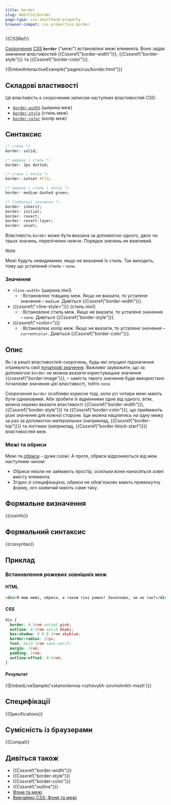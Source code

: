 ```yaml
---
title: border
slug: Web/CSS/border
page-type: css-shorthand-property
browser-compat: css.properties.border
---
```


{{CSSRef}}

[Скорочення](/uk/docs/Web/CSS/Shorthand_properties) [CSS](/uk/docs/Web/CSS) **`border`** ("межі") встановлює межі елемента. Воно задає значення властивостей {{Cssxref("border-width")}}, {{Cssxref("border-style")}} та {{Cssxref("border-color")}}.

{{EmbedInteractiveExample("pages/css/border.html")}}

## Складові властивості

Ця властивість є скороченим записом наступних властивостей CSS:

- [`border-width`](/uk/docs/Web/CSS/border-width) (ширина меж)
- [`border-style`](/uk/docs/Web/CSS/border-style) (стиль меж)
- [`border-color`](/uk/docs/Web/CSS/border-color) (колір меж)

## Синтаксис

```css
/* стиль */
border: solid;

/* ширина | стиль */
border: 2px dotted;

/* стиль | колір */
border: outset #f33;

/* ширина | стиль | колір */
border: medium dashed green;

/* Глобальні значення */
border: inherit;
border: initial;
border: revert;
border: revert-layer;
border: unset;
```

Властивість `border` може бути вказана за допомогою одного, двох чи трьох значень, перелічених нижче. Порядок значень не важливий.

> [!NOTE]
> Межі будуть невидимими, якщо не вказаний їх стиль. Так виходить, тому що усталений стиль – `none`.

### Значення

- `<line-width>` (ширина лінії)
  - : Встановлює товщину меж. Якщо не вказати, то усталене значення – `medium`. Дивіться {{Cssxref("border-width")}}.
- {{cssxref("&lt;line-style&gt;")}} (стиль лінії)
  - : Встановлює стиль меж. Якщо не вказати, то усталене значення – `none`. Дивіться {{Cssxref("border-style")}}.
- {{cssxref("&lt;color&gt;")}}
  - : Встановлює колір меж. Якщо не вказати, то усталене значення – `currentcolor`. Дивіться {{Cssxref("border-color")}}.

## Опис

Як і в решті властивостей-скорочень, будь-які опущені підзначення отримують свої [початкові значення](/uk/docs/Web/CSS/initial_value). Важливо зауважити, що за допомогою `border` не можна вказати користувацьке значення {{cssxref("border-image")}}, – замість такого значення буде використано початкове значення цієї властивості, тобто `none`.

Скорочення `border` особливо корисне тоді, коли усі чотири межі мають бути однаковими. Аби зробити їх відмінними одне від одного, втім, можна окремо вказати властивості {{Cssxref("border-width")}}, {{Cssxref("border-style")}} та {{Cssxref("border-color")}}, що приймають різні значення для кожної сторони. Іще можна націлитись на одну межу за раз за допомогою матеріальних (наприклад, {{Cssxref("border-top")}}) та логічних (наприклад, {{Cssxref("border-block-start")}}) властивостей меж.

### Межі та обриси

Межі та [обриси](/uk/docs/Web/CSS/outline) – дуже схожі. А проте, обриси відрізняються від меж наступним чином:

- Обриси ніколи не займають простір, оскільки вони наносяться зовні вмісту елемента.
- Згідно зі специфікацією, обриси не обов'язково мають прямокутну форму, хоч зазвичай мають саме таку.

## Формальне визначення

{{cssinfo}}

## Формальний синтаксис

{{csssyntax}}

## Приклад

### Встановлення рожевих зовнішніх меж

#### HTML

```html
<div>Я маю межі, обриси, а також тіні рамок! Захопливо, чи не так?</div>
```

#### CSS

```css
div {
  border: 0.5rem outset pink;
  outline: 0.5rem solid khaki;
  box-shadow: 0 0 0 2rem skyblue;
  border-radius: 12px;
  font: bold 1rem sans-serif;
  margin: 2rem;
  padding: 1rem;
  outline-offset: 0.5rem;
}
```

#### Результат

{{EmbedLiveSample('vstanovlennia-rozhevykh-zovnishnikh-mezh')}}

## Специфікації

{{Specifications}}

## Сумісність із браузерами

{{Compat}}

## Дивіться також

- {{Cssxref("border-width")}}
- {{Cssxref("border-style")}}
- {{Cssxref("border-color")}}
- {{Cssxref("outline")}}
- [Фони та межі](/uk/docs/Web/CSS/CSS_backgrounds_and_borders)
- [Вивчаймо CSS: Фони та межі](/uk/docs/Learn/CSS/Building_blocks/Backgrounds_and_borders)
